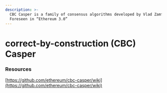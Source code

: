 ```yaml
---
description: >-
  CBC Casper is a family of consensus algorithms developed by Vlad Zamfir.
  Foreseen in “Ethereum 3.0”
---
```


# correct-by-construction \(CBC\) Casper







### Resources

[https://github.com/ethereum/cbc-casper/wiki](https://github.com/ethereum/cbc-casper/wiki)

